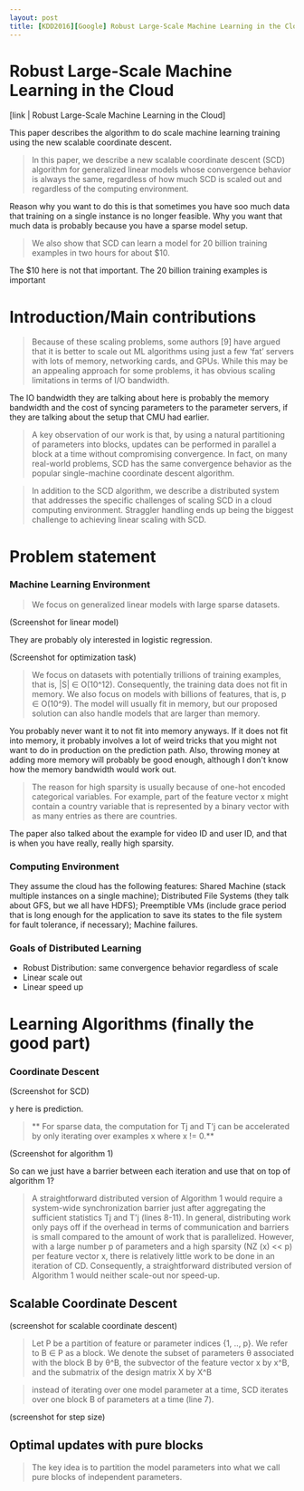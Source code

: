 ```yaml
---
layout: post
title: [KDD2016][Google] Robust Large-Scale Machine Learning in the Cloud
---
```


# Robust Large-Scale Machine Learning in the Cloud

[link | Robust Large-Scale Machine Learning in the Cloud]

This paper describes the algorithm to do scale machine learning training using the new scalable coordinate descent.

> In this paper, we describe a new scalable coordinate descent (SCD) algorithm for generalized linear models whose convergence behavior is always the same, regardless of how much SCD is scaled out and regardless of the computing environment. 

Reason why you want to do this is that sometimes you have soo much data that training on a single instance is no longer feasible. Why you want that much data is probably because you have a sparse model setup.

> We also show that SCD can learn a model for 20 billion training examples in two hours for about $10.

The $10 here is not that important. The 20 billion training examples is important

# Introduction/Main contributions
> Because of these scaling problems, some authors [9] have argued that it is better to scale out ML algorithms using just a few ‘fat’ servers with lots of memory, networking cards, and GPUs. While this may be an appealing approach for some problems, it has obvious scaling limitations in terms of I/O bandwidth.

The IO bandwidth they are talking about here is probably the memory bandwidth and the cost of syncing parameters to the parameter servers, if they are talking about the setup that CMU had earlier.

> A key observation of our work is that, by using a natural partitioning of parameters into blocks, updates can be performed
in parallel a block at a time without compromising convergence. In fact, on many real-world problems, SCD has the same convergence behavior as the popular single-machine coordinate descent algorithm.

> In addition to the SCD algorithm, we describe a distributed system that addresses the specific challenges of scaling SCD in a cloud computing environment. Straggler handling ends up being the biggest challenge to achieving linear scaling with SCD.

# Problem statement
### Machine Learning Environment
> We focus on generalized linear models with large sparse datasets.

(Screenshot for linear model)

They are probably oly interested in logistic regression.

(Screenshot for optimization task)

> We focus on datasets with potentially trillions of training examples, that is, |S| ∈ O(10^12). Consequently, the training data does not fit in memory. We also focus on models with billions of features, that is, p ∈ O(10^9). The model will usually fit in memory, but our proposed solution can also handle models that are larger than memory.

You probably never want it to not fit into memory anyways. If it does not fit into memory, it probably involves a lot of weird tricks that you might not want to do in production on the prediction path. Also, throwing money at adding more memory will probably be good enough, although I don't know how the memory bandwidth would work out.

> The reason for high sparsity is usually because of one-hot encoded categorical variables. For example, part of the feature vector x might contain a country variable that is represented by a binary vector with as many entries as there are countries.

The paper also talked about the example for video ID and user ID, and that is when you have really, really high sparsity.

### Computing Environment
They assume the cloud has the following features: Shared Machine (stack multiple instances on a single machine); Distributed File Systems (they talk about GFS, but we all have HDFS); Preemptible VMs (include grace period that is long enough for the application to save its states to the file system for fault tolerance, if necessary); Machine failures.

### Goals of Distributed Learning
- Robust Distribution: same convergence behavior regardless of scale
- Linear scale out
- Linear speed up

# Learning Algorithms (finally the good part)
###  Coordinate Descent

(Screenshot for SCD)

y here is prediction.

> ** For sparse data, the computation for Tj and T'j can be accelerated by only iterating over examples x where x != 0.**

(Screenshot for algorithm 1)

So can we just have a barrier between each iteration and use that on top of algorithm 1?

> A straightforward distributed version of Algorithm 1 would require a system-wide synchronization barrier just after aggregating
the sufficient statistics Tj and T'j (lines 8-11). In general, distributing work only pays off if the overhead in terms of communication and barriers is small compared to the amount of work that is parallelized. However, with a large number p of parameters and a high sparsity (NZ (x) << p) per feature vector x, there is relatively little work to be done in an iteration of CD. Consequently, a straightforward distributed version of Algorithm 1 would neither scale-out nor speed-up.

## Scalable Coordinate Descent

(screenshot for scalable coordinate descent)

> Let P be a partition of feature or parameter indices {1, .., p}. We refer to B ∈ P as a block. We denote the subset of parameters θ associated with the block B by θ^B, the subvector of the feature vector x by x^B, and the submatrix of the design matrix X by X^B

> instead of iterating over one model parameter at a time, SCD iterates over one block B of parameters at a time (line 7).

(screenshot for step size)

## Optimal updates with pure blocks
> The key idea is to partition the model parameters into what we call pure blocks of independent parameters.
